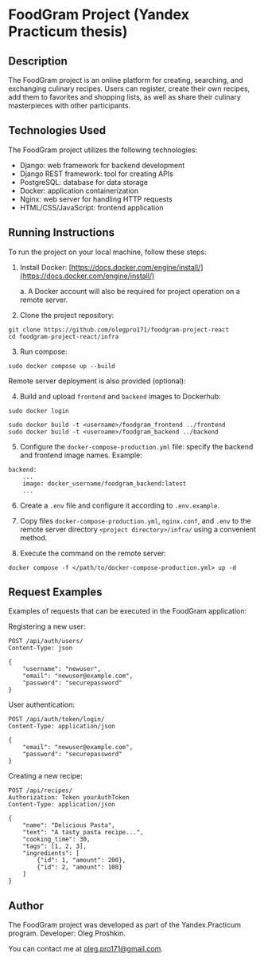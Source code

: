 # FoodGram Project (Yandex Practicum thesis)

## Description

The FoodGram project is an online platform for creating, searching, and exchanging culinary recipes. Users can register, create their own recipes, add them to favorites and shopping lists, as well as share their culinary masterpieces with other participants.

## Technologies Used

The FoodGram project utilizes the following technologies:

- Django: web framework for backend development
- Django REST framework: tool for creating APIs
- PostgreSQL: database for data storage
- Docker: application containerization
- Nginx: web server for handling HTTP requests
- HTML/CSS/JavaScript: frontend application

## Running Instructions

To run the project on your local machine, follow these steps:

1. Install Docker: [https://docs.docker.com/engine/install/](https://docs.docker.com/engine/install/)
    
    a. A Docker account will also be required for project operation on a remote server.

2. Clone the project repository:
```
git clone https://github.com/olegpro171/foodgram-project-react
cd foodgram-project-react/infra
```

3. Run compose:
```
sudo docker compose up --build
```

Remote server deployment is also provided (optional):

4. Build and upload `frontend` and `backend` images to Dockerhub:

```
sudo docker login

sudo docker build -t <username>/foodgram_frontend ../frontend
sudo docker build -t <username>/foodgram_backend ../backend
```

5. Configure the `docker-compose-production.yml` file: specify the backend and frontend image names. Example:

```
backend:
    ...
    image: docker_username/foodgram_backend:latest
    ...
```

6. Create a `.env` file and configure it according to `.env.example`.

7. Copy files `docker-compose-production.yml`, `nginx.conf`, and `.env` to the remote server directory `<project directory>/infra/` using a convenient method.

8. Execute the command on the remote server:

```
docker compose -f </path/to/docker-compose-production.yml> up -d
```

## Request Examples

Examples of requests that can be executed in the FoodGram application:

Registering a new user:


    POST /api/auth/users/
    Content-Type: json

    {
        "username": "newuser",
        "email": "newuser@example.com",
        "password": "securepassword"
    }


User authentication:


    POST /api/auth/token/login/
    Content-Type: application/json

    {
        "email": "newuser@example.com",
        "password": "securepassword"
    }

Creating a new recipe:

    POST /api/recipes/
    Authorization: Token yourAuthToken
    Content-Type: application/json

    {
        "name": "Delicious Pasta",
        "text": "A tasty pasta recipe...",
        "cooking_time": 30,
        "tags": [1, 2, 3],
        "ingredients": [
            {"id": 1, "amount": 200},
            {"id": 2, "amount": 100}
        ]
    }   


## Author

The FoodGram project was developed as part of the Yandex.Practicum program. Developer: Oleg Proshkin.

You can contact me at oleg.pro171@gmail.com.
